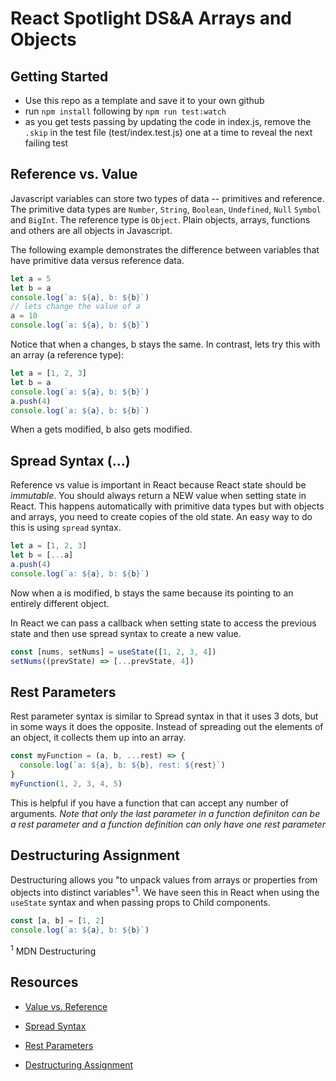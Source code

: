 # React Spotlight DS&A Arrays and Objects

## Getting Started

- Use this repo as a template and save it to your own github
- run `npm install` following by `npm run test:watch`
- as you get tests passing by updating the code in index.js, remove the `.skip` in the test file (test/index.test.js) one at a time to reveal the next failing test

## Reference vs. Value

Javascript variables can store two types of data -- primitives and reference. The primitive data types are `Number`, `String`, `Boolean`, `Undefined`, `Null` `Symbol` and `BigInt`. The reference type is `Object`. Plain objects, arrays, functions and others are all objects in Javascript.

The following example demonstrates the difference between variables that have primitive data versus reference data.

```js
let a = 5
let b = a
console.log(`a: ${a}, b: ${b}`)
// lets change the value of a
a = 10
console.log(`a: ${a}, b: ${b}`)
```

Notice that when a changes, b stays the same. In contrast, lets try this with an array (a reference type):

```js
let a = [1, 2, 3]
let b = a
console.log(`a: ${a}, b: ${b}`)
a.push(4)
console.log(`a: ${a}, b: ${b}`)
```

When a gets modified, b also gets modified.

## Spread Syntax (...)

Reference vs value is important in React because React state should be _immutable_. You should always return a NEW value when setting state in React. This happens automatically with primitive data types but with objects and arrays, you need to create copies of the old state. An easy way to do this is using `spread` syntax.

```js
let a = [1, 2, 3]
let b = [...a]
a.push(4)
console.log(`a: ${a}, b: ${b}`)
```

Now when a is modified, b stays the same because its pointing to an entirely different object.

In React we can pass a callback when setting state to access the previous state and then use spread syntax to create a new value.

```js
const [nums, setNums] = useState([1, 2, 3, 4])
setNums((prevState) => [...prevState, 4])
```

## Rest Parameters

Rest parameter syntax is similar to Spread syntax in that it uses 3 dots, but in some ways it does the opposite. Instead of spreading out the elements of an object, it collects them up into an array.

```js
const myFunction = (a, b, ...rest) => {
  console.log(`a: ${a}, b: ${b}, rest: ${rest}`)
}
myFunction(1, 2, 3, 4, 5)
```

This is helpful if you have a function that can accept any number of arguments. _Note that only the last parameter in a function definiton can be a rest parameter and a function definition can only have one rest parameter_

## Destructuring Assignment

Destructuring allows you "to unpack values from arrays or properties from objects into distinct variables"<sup>1</sup>. We have seen this in React when using the `useState` syntax and when passing props to Child components.

```js
const [a, b] = [1, 2]
console.log(`a: ${a}, b: ${b}`)
```

<sup>1</sup> MDN Destructuring

## Resources

- [Value vs. Reference](https://dmitripavlutin.com/value-vs-reference-javascript/#:~:text=In%20JavaScript%2C%20you%20can%20pass,by%20reference%20when%20assigning%20objects.)

- [Spread Syntax](https://developer.mozilla.org/en-US/docs/Web/JavaScript/Reference/Operators/Spread_syntax)
- [Rest Parameters](https://developer.mozilla.org/en-US/docs/Web/JavaScript/Reference/Functions/rest_parameters)
- [Destructuring Assignment](https://developer.mozilla.org/en-US/docs/Web/JavaScript/Reference/Operators/Destructuring_assignment)
